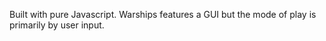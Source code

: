 Built with pure Javascript. Warships features a GUI but the mode of play is primarily by user input.




